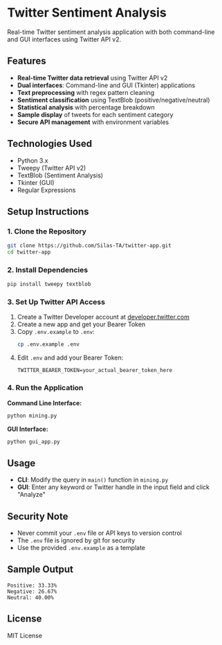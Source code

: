 # Twitter Sentiment Analysis

Real-time Twitter sentiment analysis application with both command-line and GUI interfaces using Twitter API v2.

## Features

- **Real-time Twitter data retrieval** using Twitter API v2
- **Dual interfaces**: Command-line and GUI (Tkinter) applications
- **Text preprocessing** with regex pattern cleaning
- **Sentiment classification** using TextBlob (positive/negative/neutral)
- **Statistical analysis** with percentage breakdown
- **Sample display** of tweets for each sentiment category
- **Secure API management** with environment variables

## Technologies Used

- Python 3.x
- Tweepy (Twitter API v2)
- TextBlob (Sentiment Analysis)
- Tkinter (GUI)
- Regular Expressions

## Setup Instructions

### 1. Clone the Repository

```bash
git clone https://github.com/Silas-TA/twitter-app.git
cd twitter-app
```

### 2. Install Dependencies

```bash
pip install tweepy textblob
```

### 3. Set Up Twitter API Access

1. Create a Twitter Developer account at [developer.twitter.com](https://developer.twitter.com/)
2. Create a new app and get your Bearer Token
3. Copy `.env.example` to `.env`:
   ```bash
   cp .env.example .env
   ```
4. Edit `.env` and add your Bearer Token:
   ```
   TWITTER_BEARER_TOKEN=your_actual_bearer_token_here
   ```

### 4. Run the Application

**Command Line Interface:**

```bash
python mining.py
```

**GUI Interface:**

```bash
python gui_app.py
```

## Usage

- **CLI**: Modify the query in `main()` function in `mining.py`
- **GUI**: Enter any keyword or Twitter handle in the input field and click "Analyze"

## Security Note

- Never commit your `.env` file or API keys to version control
- The `.env` file is ignored by git for security
- Use the provided `.env.example` as a template

## Sample Output

```
Positive: 33.33%
Negative: 26.67%
Neutral: 40.00%
```

## License

MIT License
